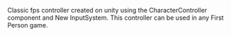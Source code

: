 Classic fps controller created on unity using the CharacterController component and New InputSystem. This controller can be used in any First Person game.
